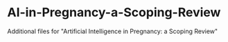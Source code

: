 # AI-in-Pregnancy-a-Scoping-Review
Additional files for "Artificial Intelligence in Pregnancy: a Scoping Review"
